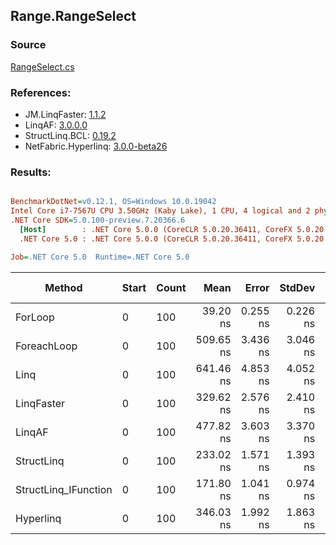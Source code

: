 ﻿## Range.RangeSelect

### Source
[RangeSelect.cs](../LinqBenchmarks/Range/RangeSelect.cs)

### References:
- JM.LinqFaster: [1.1.2](https://www.nuget.org/packages/JM.LinqFaster/1.1.2)
- LinqAF: [3.0.0.0](https://www.nuget.org/packages/LinqAF/3.0.0.0)
- StructLinq.BCL: [0.19.2](https://www.nuget.org/packages/StructLinq.BCL/0.19.2)
- NetFabric.Hyperlinq: [3.0.0-beta26](https://www.nuget.org/packages/NetFabric.Hyperlinq/3.0.0-beta26)

### Results:
``` ini

BenchmarkDotNet=v0.12.1, OS=Windows 10.0.19042
Intel Core i7-7567U CPU 3.50GHz (Kaby Lake), 1 CPU, 4 logical and 2 physical cores
.NET Core SDK=5.0.100-preview.7.20366.6
  [Host]        : .NET Core 5.0.0 (CoreCLR 5.0.20.36411, CoreFX 5.0.20.36411), X64 RyuJIT
  .NET Core 5.0 : .NET Core 5.0.0 (CoreCLR 5.0.20.36411, CoreFX 5.0.20.36411), X64 RyuJIT

Job=.NET Core 5.0  Runtime=.NET Core 5.0  

```
|               Method | Start | Count |      Mean |    Error |   StdDev | Ratio | RatioSD |  Gen 0 | Gen 1 | Gen 2 | Allocated |
|--------------------- |------ |------ |----------:|---------:|---------:|------:|--------:|-------:|------:|------:|----------:|
|              ForLoop |     0 |   100 |  39.20 ns | 0.255 ns | 0.226 ns |  1.00 |    0.00 |      - |     - |     - |         - |
|          ForeachLoop |     0 |   100 | 509.65 ns | 3.436 ns | 3.046 ns | 13.00 |    0.11 | 0.0267 |     - |     - |      56 B |
|                 Linq |     0 |   100 | 641.46 ns | 4.853 ns | 4.052 ns | 16.36 |    0.14 | 0.0420 |     - |     - |      88 B |
|           LinqFaster |     0 |   100 | 329.62 ns | 2.576 ns | 2.410 ns |  8.40 |    0.08 | 0.4053 |     - |     - |     848 B |
|               LinqAF |     0 |   100 | 477.82 ns | 3.603 ns | 3.370 ns | 12.19 |    0.12 |      - |     - |     - |         - |
|           StructLinq |     0 |   100 | 233.02 ns | 1.571 ns | 1.393 ns |  5.94 |    0.05 | 0.0114 |     - |     - |      24 B |
| StructLinq_IFunction |     0 |   100 | 171.80 ns | 1.041 ns | 0.974 ns |  4.38 |    0.03 |      - |     - |     - |         - |
|            Hyperlinq |     0 |   100 | 346.03 ns | 1.992 ns | 1.863 ns |  8.84 |    0.07 |      - |     - |     - |         - |
